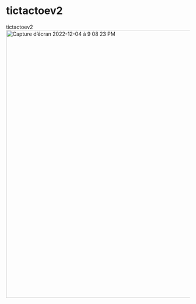 # tictactoev2
tictactoev2
<img width="733" alt="Capture d’écran 2022-12-04 à 9 08 23 PM" src="https://user-images.githubusercontent.com/76880198/205513178-dd07e39f-5040-42d9-90e9-ca17b684bdac.png">
